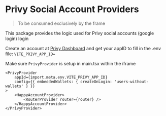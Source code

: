 # Privy Social Account Providers

> To be consumed exclusively by the frame

This package provides the logic used for Privy social accounts (google login) login

Create an account at [Privy Dashboard](https://dashboard.privy.io) and get your appID to fill in the .env file: `VITE_PRIVY_APP_ID=`

Make sure `PrivyProvider` is setup in main.tsx within the iframe

```tsx
<PrivyProvider
    appId={import.meta.env.VITE_PRIVY_APP_ID}
    config={{ embeddedWallets: { createOnLogin: 'users-without-wallets' } }}
>
    <HappyAccountProvider>
        <RouterProvider router={router} />
    </HappyAccountProvider>
</PrivyProvider>
```
